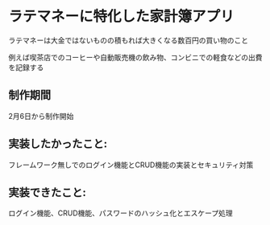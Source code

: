 # ラテマネーに特化した家計簿アプリ

ラテマネーは大金ではないものの積もれば大きくなる数百円の買い物のこと

例えば喫茶店でのコーヒーや自動販売機の飲み物、コンビニでの軽食などの出費を記録する

## 制作期間

2月6日から制作開始

## 実装したかったこと:

フレームワーク無しでのログイン機能とCRUD機能の実装とセキュリティ対策

## 実装できたこと:

ログイン機能、CRUD機能、パスワードのハッシュ化とエスケープ処理

